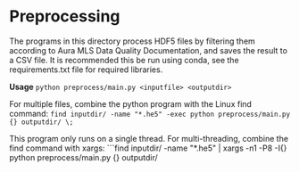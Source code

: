 # Preprocessing

The programs in this directory process HDF5 files by filtering them according to Aura MLS Data Quality Documentation, and saves the result to a CSV file.  It is recommended this be run using conda, see the requirements.txt file for required libraries.

**Usage** `python preprocess/main.py <inputfile> <outputdir>`

For multiple files, combine the python program with the Linux find command: 
`find inputdir/ -name "*.he5" -exec python preprocess/main.py {} outputdir/ \;`

This program only runs on a single thread.  For multi-threading, combine the find command with xargs: ```find inputdir/ -name "*.he5" | xargs -n1 -P8 -I{} python preprocess/main.py {} outputdir/